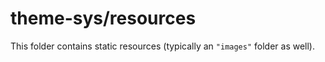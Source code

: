# theme-sys/resources

This folder contains static resources (typically an `"images"` folder as well).
